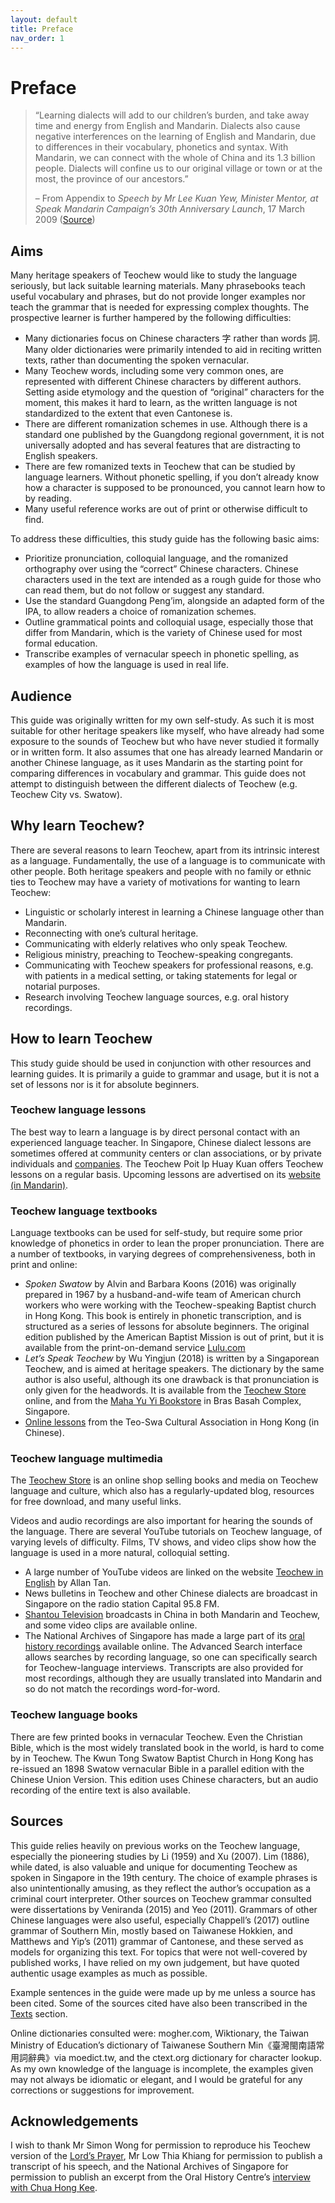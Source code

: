 ```yaml
---
layout: default
title: Preface
nav_order: 1
---
```


Preface
=======

> “Learning dialects will add to our children’s burden, and take away time and energy from English and Mandarin. Dialects also cause negative interferences on the learning of English and Mandarin, due to differences in their vocabulary, phonetics and syntax. With Mandarin, we can connect with the whole of China and its 1.3 billion people. Dialects will confine us to our original village or town or at the most, the province of our ancestors.”
>
> – From Appendix to *Speech by Mr Lee Kuan Yew, Minister Mentor, at Speak Mandarin Campaign’s 30th Anniversary Launch*, 17 March 2009 ([Source](http://www.nas.gov.sg/archivesonline/speeches/record-details/800148b7-115d-11e3-83d5-0050568939ad))

Aims
----

Many heritage speakers of Teochew would like to study the language seriously, but lack suitable learning materials. Many phrasebooks teach useful vocabulary and phrases, but do not provide longer examples nor teach the grammar that is needed for expressing complex thoughts. The prospective learner is further hampered by the following difficulties:

-   Many dictionaries focus on Chinese characters 字 rather than words 詞. Many older dictionaries were primarily intended to aid in reciting written texts, rather than documenting the spoken vernacular.
-   Many Teochew words, including some very common ones, are represented with different Chinese characters by different authors. Setting aside etymology and the question of “original” characters for the moment, this makes it hard to learn, as the written language is not standardized to the extent that even Cantonese is.
-   There are different romanization schemes in use. Although there is a standard one published by the Guangdong regional government, it is not universally adopted and has several features that are distracting to English speakers.
-   There are few romanized texts in Teochew that can be studied by language learners. Without phonetic spelling, if you don’t already know how a character is supposed to be pronounced, you cannot learn how to by reading.
-   Many useful reference works are out of print or otherwise difficult to find.

To address these difficulties, this study guide has the following basic aims:

-   Prioritize pronunciation, colloquial language, and the romanized orthography over using the “correct” Chinese characters. Chinese characters used in the text are intended as a rough guide for those who can read them, but do not follow or suggest any standard.
-   Use the standard Guangdong Peng’im, alongside an adapted form of the IPA, to allow readers a choice of romanization schemes.
-   Outline grammatical points and colloquial usage, especially those that differ from Mandarin, which is the variety of Chinese used for most formal education.
-   Transcribe examples of vernacular speech in phonetic spelling, as examples of how the language is used in real life.

Audience
--------

This guide was originally written for my own self-study. As such it is most suitable for other heritage speakers like myself, who have already had some exposure to the sounds of Teochew but who have never studied it formally or in written form. It also assumes that one has already learned Mandarin or another Chinese language, as it uses Mandarin as the starting point for comparing differences in vocabulary and grammar. This guide does not attempt to distinguish between the different dialects of Teochew (e.g. Teochew City vs. Swatow).

Why learn Teochew?
------------------

There are several reasons to learn Teochew, apart from its intrinsic interest as a language. Fundamentally, the use of a language is to communicate with other people. Both heritage speakers and people with no family or ethnic ties to Teochew may have a variety of motivations for wanting to learn Teochew:

-   Linguistic or scholarly interest in learning a Chinese language other than Mandarin.
-   Reconnecting with one’s cultural heritage.
-   Communicating with elderly relatives who only speak Teochew.
-   Religious ministry, preaching to Teochew-speaking congregants.
-   Communicating with Teochew speakers for professional reasons, e.g. with patients in a medical setting, or taking statements for legal or notarial purposes.
-   Research involving Teochew language sources, e.g. oral history recordings.

How to learn Teochew
--------------------

This study guide should be used in conjunction with other resources and learning guides. It is primarily a guide to grammar and usage, but it is not a set of lessons nor is it for absolute beginners.

### Teochew language lessons

The best way to learn a language is by direct personal contact with an experienced language teacher. In Singapore, Chinese dialect lessons are sometimes offered at community centers or clan associations, or by private individuals and [companies](https://learndialect.sg). The Teochew Poit Ip Huay Kuan offers Teochew lessons on a regular basis. Upcoming lessons are advertised on its [website (in Mandarin)](http://teochew.sg/).

### Teochew language textbooks

Language textbooks can be used for self-study, but require some prior knowledge of phonetics in order to lean the proper pronunciation. There are a number of textbooks, in varying degrees of comprehensiveness, both in print and online:

-   *Spoken Swatow* by Alvin and Barbara Koons (2016) was originally prepared in 1967 by a husband-and-wife team of American church workers who were working with the Teochew-speaking Baptist church in Hong Kong. This book is entirely in phonetic transcription, and is structured as a series of lessons for absolute beginners. The original edition published by the American Baptist Mission is out of print, but it is available from the print-on-demand service [Lulu.com](https://www.lulu.com/shop/search.ep?keyWords=Spoken+Swatow&type)
-   *Let’s Speak Teochew* by Wu Yingjun (2018) is written by a Singaporean Teochew, and is aimed at heritage speakers. The dictionary by the same author is also useful, although its one drawback is that pronunciation is only given for the headwords. It is available from the [Teochew Store](https://www.theteochewstore.org/products/lets-speak-teochew) online, and from the [Maha Yu Yi Bookstore](https://www.yuyi.com.sg) in Bras Basah Complex, Singapore.
-   [Online lessons](http://www.tc-culture.hk/lang/index.html) from the Teo-Swa Cultural Association in Hong Kong (in Chinese).

### Teochew language multimedia

The [Teochew Store](https://www.theteochewstore.org/) is an online shop selling books and media on Teochew language and culture, which also has a regularly-updated blog, resources for free download, and many useful links.

Videos and audio recordings are also important for hearing the sounds of the language. There are several YouTube tutorials on Teochew language, of varying levels of difficulty. Films, TV shows, and video clips show how the language is used in a more natural, colloquial setting.

-   A large number of YouTube videos are linked on the website [Teochew in English](http://teochewinenglish.weebly.com/) by Allan Tan.
-   News bulletins in Teochew and other Chinese dialects are broadcast in Singapore on the radio station Capital 95.8 FM.
-   [Shantou Television](http://www.strtv.cn/) broadcasts in China in both Mandarin and Teochew, and some video clips are available online.
-   The National Archives of Singapore has made a large part of its [oral history recordings](http://www.nas.gov.sg/archivesonline/oral_history_interviews/) available online. The Advanced Search interface allows searches by recording language, so one can specifically search for Teochew-language interviews. Transcripts are also provided for most recordings, although they are usually translated into Mandarin and so do not match the recordings word-for-word.

### Teochew language books

There are few printed books in vernacular Teochew. Even the Christian Bible, which is the most widely translated book in the world, is hard to come by in Teochew. The Kwun Tong Swatow Baptist Church in Hong Kong has re-issued an 1898 Swatow vernacular Bible in a parallel edition with the Chinese Union Version. This edition uses Chinese characters, but an audio recording of the entire text is also available.

Sources
-------

This guide relies heavily on previous works on the Teochew language, especially the pioneering studies by Li (1959) and Xu (2007). Lim (1886), while dated, is also valuable and unique for documenting Teochew as spoken in Singapore in the 19th century. The choice of example phrases is also unintentionally amusing, as they reflect the author’s occupation as a criminal court interpreter. Other sources on Teochew grammar consulted were dissertations by Veniranda (2015) and Yeo (2011). Grammars of other Chinese languages were also useful, especially Chappell’s (2017) outline grammar of Southern Min, mostly based on Taiwanese Hokkien, and Matthews and Yip’s (2011) grammar of Cantonese, and these served as models for organizing this text. For topics that were not well-covered by published works, I have relied on my own judgement, but have quoted authentic usage examples as much as possible.

Example sentences in the guide were made up by me unless a source has been cited. Some of the sources cited have also been transcribed in the [Texts](pages/texts.md) section.

Online dictionaries consulted were: mogher.com, Wiktionary, the Taiwan Ministry of Education’s dictionary of Taiwanese Southern Min《臺灣閩南語常用詞辭典》via moedict.tw, and the ctext.org dictionary for character lookup. As my own knowledge of the language is incomplete, the examples given may not always be idiomatic or elegant, and I would be grateful for any corrections or suggestions for improvement.

Acknowledgements
----------------

I wish to thank Mr Simon Wong for permission to reproduce his Teochew version of the [Lord’s Prayer](pages/texts/lords_prayer.md), Mr Low Thia Khiang for permission to publish a transcript of his speech, and the National Archives of Singapore for permission to publish an excerpt from the Oral History Centre’s [interview with Chua Hong Kee](pages/texts/chua_hong_kee.md).
